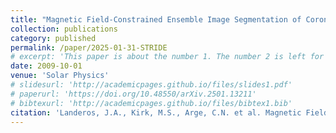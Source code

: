 ```yaml
---
title: "Magnetic Field-Constrained Ensemble Image Segmentation of Coronal Holes in Chromospheric Observations"
collection: publications
category: published
permalink: /paper/2025-01-31-STRIDE
# excerpt: 'This paper is about the number 1. The number 2 is left for future work.'
date: 2009-10-01
venue: 'Solar Physics'
# slidesurl: 'http://academicpages.github.io/files/slides1.pdf'
# paperurl: 'https://doi.org/10.48550/arXiv.2501.13211'
# bibtexurl: 'http://academicpages.github.io/files/bibtex1.bib'
citation: 'Landeros, J.A., Kirk, M.S., Arge, C.N. et al. Magnetic Field-Constrained Ensemble Image Segmentation of Coronal Holes in Chromospheric Observations. Sol Phys 300, 10 (2025). [https://doi.org/10.1007/s11207-024-02416-6](https://doi.org/10.1007/s11207-024-02416-6)'
---
```


<!-- The contents above will be part of a list of publications, if the user clicks the link for the publication than the contents of section will be rendered as a full page, allowing you to provide more information about the paper for the reader. When publications are displayed as a single page, the contents of the above "citation" field will automatically be included below this section in a smaller font. -->

